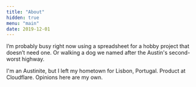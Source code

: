 ```yaml
---
title: "About"
hidden: true
menu: "main"
date: 2019-12-01
---
```


I’m probably busy right now using a spreadsheet for a hobby project that doesn’t need one. Or walking a dog we named after the Austin's second-worst highway.

I'm an Austinite, but I left my hometown for Lisbon, Portugal. Product at Cloudflare. Opinions here are my own.